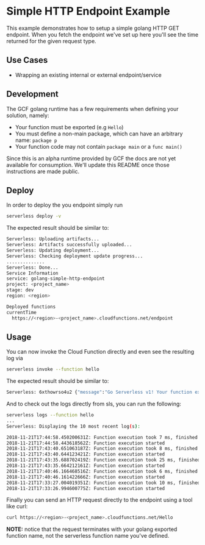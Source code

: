 <!--
title: 'GCF Simple HTTP Endpoint example in golang'
description: This example demonstrates how to setup a simple golang HTTP GET endpoint on GCP Cloud Functions. When you ping the endpoint we've set up you'll see the time returned for the given request type.
layout: Doc
framework: v1
platform: 'Google Cloud'
language: golang
authorLink: 'https://github.com/sebito91'
authorName: 'Sebastian Borza'
authorAvatar: 'https://avatars0.githubusercontent.com/u/3159454?v=4&s=140'
-->

# Simple HTTP Endpoint Example

This example demonstrates how to setup a simple golang HTTP GET endpoint. When you fetch the endpoint we've set up here you'll see
the time returned for the given request type.

## Use Cases

- Wrapping an existing internal or external endpoint/service

## Development

The GCF golang runtime has a few requirements when defining your solution, namely:

- Your function must be exported (e.g `Hello`)
- You must define a non-main package, which can have an arbitrary name: `package p`
- Your function code may not contain `package main` or a `func main()`

Since this is an alpha runtime provided by GCF the docs are not yet available for consumption. We'll update this README
once those instructions are made public.

## Deploy

In order to deploy the you endpoint simply run

```bash
serverless deploy -v
```

The expected result should be similar to:

```bash
Serverless: Uploading artifacts...
Serverless: Artifacts successfully uploaded...
Serverless: Updating deployment...
Serverless: Checking deployment update progress...
..............
Serverless: Done...
Service Information
service: golang-simple-http-endpoint
project: <project_name>
stage: dev
region: <region>

Deployed functions
currentTime
  https://<region>-<project_name>.cloudfunctions.net/endpoint
```

## Usage

You can now invoke the Cloud Function directly and even see the resulting log via

```bash
serverless invoke --function hello 
```

The expected result should be similar to:

```bash
Serverless: 6xthowrso4u2 {"message":"Go Serverless v1! Your function executed hello successfully!"}
```

And to check out the logs directly from sls, you can run the following:

```bash
serverless logs --function hello 
...
Serverless: Displaying the 10 most recent log(s):

2018-11-21T17:44:58.450200631Z: Function execution took 7 ms, finished with status code: 200
2018-11-21T17:44:58.443618562Z: Function execution started
2018-11-21T17:43:40.651063187Z: Function execution took 8 ms, finished with status code: 200
2018-11-21T17:43:40.644123421Z: Function execution started
2018-11-21T17:43:35.688702419Z: Function execution took 25 ms, finished with status code: 200
2018-11-21T17:43:35.664212161Z: Function execution started
2018-11-21T17:40:46.166468516Z: Function execution took 6 ms, finished with status code: 200
2018-11-21T17:40:46.161422666Z: Function execution started
2018-11-21T17:33:27.004019351Z: Function execution took 10 ms, finished with status code: 200
2018-11-21T17:33:26.994600775Z: Function execution started
```

Finally you can send an HTTP request directly to the endpoint using a tool like curl:

```bash
curl https://<region>-<project_name>.cloudfunctions.net/Hello
```

**NOTE:** notice that the request terminates with your golang exported function name, not the serverless function
name you've defined.
